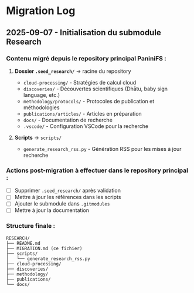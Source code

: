# Migration Log

## 2025-09-07 - Initialisation du submodule Research

### Contenu migré depuis le repository principal PaniniFS :

1. **Dossier `.seed_research/`** → racine du repository
   - `cloud-processing/` - Stratégies de calcul cloud
   - `discoveries/` - Découvertes scientifiques (Dhātu, baby sign language, etc.)
   - `methodology/protocols/` - Protocoles de publication et méthodologies
   - `publications/articles/` - Articles en préparation
   - `docs/` - Documentation de recherche
   - `.vscode/` - Configuration VSCode pour la recherche

2. **Scripts** → `scripts/`
   - `generate_research_rss.py` - Génération RSS pour les mises à jour recherche

### Actions post-migration à effectuer dans le repository principal :

- [ ] Supprimer `.seed_research/` après validation
- [ ] Mettre à jour les références dans les scripts
- [ ] Ajouter le submodule dans `.gitmodules`
- [ ] Mettre à jour la documentation

### Structure finale :

```
RESEARCH/
├── README.md
├── MIGRATION.md (ce fichier)
├── scripts/
│   └── generate_research_rss.py
├── cloud-processing/
├── discoveries/
├── methodology/
├── publications/
└── docs/
```
